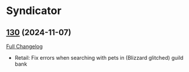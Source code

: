 # Syndicator

## [130](https://github.com/Baganator/Syndicator/tree/130) (2024-11-07)
[Full Changelog](https://github.com/Baganator/Syndicator/compare/129...130) 

- Retail: Fix errors when searching with pets in (Blizzard glitched) guild bank  
